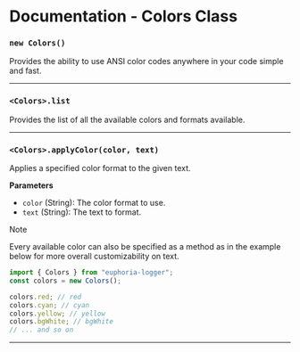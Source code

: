 # Documentation - Colors Class

### `new Colors()`

Provides the ability to use ANSI color codes anywhere in your code simple and fast.

---

### `<Colors>.list`

Provides the list of all the available colors and formats available.

---

### `<Colors>.applyColor(color, text)`

Applies a specified color format to the given text.

**Parameters**

- `color` (String): The color format to use.
- `text` (String): The text to format.

> [!NOTE]
> Every available color can also be specified as a method as in the example below for more overall customizability on text.

```js
import { Colors } from "euphoria-logger";
const colors = new Colors();

colors.red; // red
colors.cyan; // cyan
colors.yellow; // yellow
colors.bgWhite; // bgWhite
// ... and so on
```

---